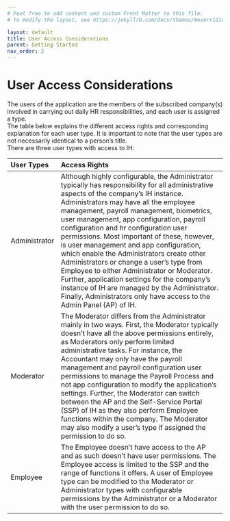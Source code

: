 ```yaml
---
# Feel free to add content and custom Front Matter to this file.
# To modify the layout, see https://jekyllrb.com/docs/themes/#overriding-theme-defaults

layout: default
title: User Access Considerations
parent: Getting Started
nav_order: 2
---
```


# User Access Considerations

The users of the application are the members of the subscribed company(s) involved in carrying out daily HR responsibilities, and each user is assigned a type.  
The table below explains the different access rights and corresponding explanation for each user type. It is important to note that the user types are not necessarily identical to a person’s title.  
There are three user types with access to IH:  

| **User Types**      | **Access Rights** |
|:-------------|:--------------------|
| Administrator| Although highly configurable, the Administrator typically has responsibility for all administrative aspects of the company’s IH instance. Administrators may have all the employee management, payroll management, biometrics, user management, app configuration, payroll configuration and hr configuration user permissions. Most important of these, however, is user management and app configuration, which enable the Administrators create other Administrators or change a user’s type from Employee to either Administrator or Moderator. Further, application settings for the company’s instance of IH are managed by the Administrator. Finally, Administrators only have access to the Admin Panel (AP) of IH. |
| Moderator    | The Moderator differs from the Administrator mainly in two ways. First, the Moderator typically doesn’t have all the above permissions entirely, as Moderators only perform limited administrative tasks. For instance, the Accountant may only have the payroll management and payroll configuration user permissions to manage the Payroll Process and not app configuration to modify the application’s settings. Further, the Moderator can switch between the AP and the Self-Service Portal (SSP) of IH as they also perform Employee functions within the company. The Moderator may also modify a user’s type if assigned the permission to do so. |
| Employee     | The Employee doesn’t have access to the AP and as such doesn’t have user permissions. The Employee access is limited to the SSP and the range of functions it offers. A user of Employee type can be modified to the Moderator or Administrator types with configurable permissions by the Administrator or a Moderator with the user permission to do so. |